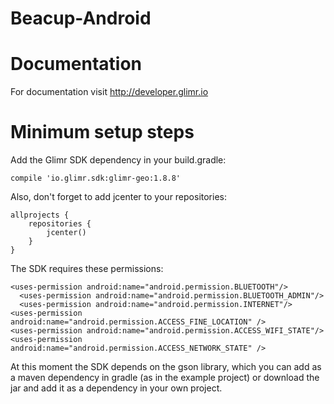 Beacup-Android
==============

Documentation
============

For documentation visit http://developer.glimr.io

Minimum setup steps
============

Add the Glimr SDK dependency in your build.gradle:

    compile 'io.glimr.sdk:glimr-geo:1.8.8'

Also, don't forget to add jcenter to your repositories:

    allprojects {
        repositories {
            jcenter()
        }
    }

The SDK requires these permissions:
	
  	<uses-permission android:name="android.permission.BLUETOOTH"/>
	  <uses-permission android:name="android.permission.BLUETOOTH_ADMIN"/>
	  <uses-permission android:name="android.permission.INTERNET"/>
    <uses-permission android:name="android.permission.ACCESS_FINE_LOCATION" />
    <uses-permission android:name="android.permission.ACCESS_WIFI_STATE"/>
    <uses-permission android:name="android.permission.ACCESS_NETWORK_STATE" />

At this moment the SDK depends on the gson library, which you can add as a maven 
dependency in gradle (as in the example project) or download the jar and add it as a dependency 
in your own project.

